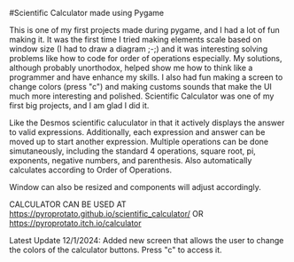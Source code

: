 #Scientific Calculator made using Pygame

This is one of my first projects made during pygame, and I had a lot of fun making it. It was the first time I tried making elements scale based on window size (I had to draw a diagram ;-;) and it was interesting solving problems like how to code for order of operations especially. My solutions, although probably unorthodox, helped show me how to think like a programmer and have enhance my skills. I also had fun making a screen to change colors (press "c") and making customs sounds that make the UI much more interesting and polished. Scientific Calculator was one of my first big projects, and I am glad I did it.

Like the Desmos scientific caluculator in that it actively displays the answer to valid expressions. Additionally, each expression and answer can be moved up to start another expression. Multiple operations can be done simutaneously, including the standard 4 operations, square root, pi, exponents, negative numbers, and parenthesis. Also automatically calculates according to Order of Operations.

Window can also be resized and components will adjust accordingly.

CALCULATOR CAN BE USED AT https://pyroprotato.github.io/scientific_calculator/ OR https://pyroprotato.itch.io/calculator

Latest Update 12/1/2024: Added new screen that allows the user to change the colors of the calculator buttons. Press "c" to access it.
